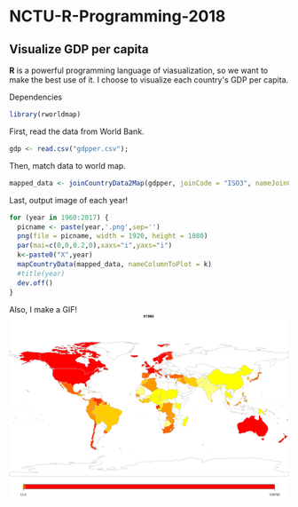 # NCTU-R-Programming-2018
## Visualize GDP per capita

**R** is a powerful programming language of viasualization, so we want to make the best use of it.
I choose to visualize each country's GDP per capita.

Dependencies
```r
library(rworldmap)
```

First, read the data from World Bank.
```r
gdp <- read.csv("gdpper.csv");
```
Then, match data to world map.
```r
mapped_data <- joinCountryData2Map(gdpper, joinCode = "ISO3", nameJoinColumn = "Country.Code")
```
Last, output image of each year!
```r
for (year in 1960:2017) {
  picname <- paste(year,'.png',sep='')
  png(file = picname, width = 1920, height = 1080)
  par(mai=c(0,0,0.2,0),xaxs="i",yaxs="i")
  k<-paste0("X",year)
  mapCountryData(mapped_data, nameColumnToPlot = k)
  #title(year)
  dev.off()
}
```

Also, I make a GIF!
![Image of GDPperCapita](https://github.com/koalaonbed/NCTU-R-Programming-2018/blob/master/GDP%20per%20capita.gif)
      
